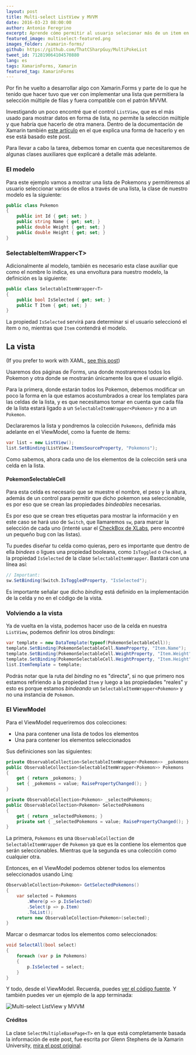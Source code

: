 ```yaml
---
layout: post
title: Multi-select ListView y MVVM
date: 2016-03-23 08:00:00
author: Antonio Feregrino
excerpt: Aprende cómo permitir al usuario selecionar más de un item en una lista y a hacerlo todo desde MVVM con Xamarin.Forms.
featured_image: multiselect-featured.png
images_folder: /xamarin-forms/
github: https://github.com/ThatCSharpGuy/MultiPokeList
tweet_id: 712819064104570880
lang: es
tags: XamarinForms, Xamarin
featured_tag: XamarinForms
---
```


Por fin he vuelto a desarrollar algo con Xamarin.Forms y parte de lo que he tenido que hacer tuvo que ver con implementar una lista que permitiera la selección múltiple de filas y fuera compatible con el patrón MVVM.  

Investigando un poco encontré que el control `ListView`, que es el más usado para mostrar datos en forma de lista, no permite la selección múltiple y que habría que hacerlo de otra manera. Dentro de la documentación de Xamarin también <a href="https://developer.xamarin.com/recipes/cross-platform/xamarin-forms/controls/multiselect/" target="_blank" rel="nofollow">este artículo</a> en el que explica una forma de hacerlo y en ese está basado este post.  
  
Para llevar a cabo la tarea, debemos tomar en cuenta que necesitaremos de algunas clases auxiliares que explicaré a detalle más adelante.

### El modelo  
Para este ejemplo vamos a mostrar una lista de Pokemons y permitiremos al usuario seleccionar varios de ellos a través de una lista, la clase de nuestro modelo es la siguiente:

```csharp  
public class Pokemon 
{
    public int Id { get; set; }
    public string Name { get; set; }
    public double Weight { get; set; }
    public double Height { get; set; }
}
```  

### SelectableItemWrapper&lt;T&gt;
Adicionalmente al modelo, también es necesario esta clase auxiliar que como el nombre lo indica, es una envoltura para nuestro modelo, la definición es la siguiente:

```csharp  
public class SelectableItemWrapper<T>
{
    public bool IsSelected { get; set; }
    public T Item { get; set; }
}
```  

La propiedad `IsSelected` servirá para determinar si el usuario seleccionó el ítem o no, mientras que `Item` contendrá el modelo.

## La vista
(If you prefer to work with XAML, <a href="//thatcsharpguy.com/post/multiselect-listview-mvvm-en">see this post</a>)

Usaremos dos páginas de Forms, una donde mostraremos todos los Pokemon y otra donde se mostrarán únicamente los que el usuario eligió.  

Para la primera, donde estarán todos los Pokemon, debemos modificar un poco la forma en la que estamos acostumbrados a crear los templates para las celdas de la lista, y es que necesitamos tomar en cuenta que cada fila de la lista estará ligado a un `SelectableItemWrapper<Pokemon>` y no a un `Pokemon`.  

Declararemos la lista y pondremos la colección `Pokemons`, definida más adelante en el ViewModel, como la fuente de ítems:

```csharp  
var list = new ListView();
list.SetBinding(ListView.ItemsSourceProperty, "Pokemons");
```  

Como sabemos, ahora cada uno de los elementos de la colección será una celda en la lista.

#### PokemonSelectableCell
Para esta celda es necesario que se muestre el nombre, el peso y la altura, además de un control para permitir que dicho pokemon sea seleccionable, es por eso que se crean las propiedades *bindeables* necesarias.  

Es por eso que se crean tres etiquetas para mostrar la información y en este caso se hará uso de `Switch`, que llamaremos `sw`, para marcar la selección de cada uno (intenté usar el <a href="https://github.com/XLabs/Xamarin-Forms-Labs/wiki/Checkbox-Control" target="_blank" rel="nofollow">CheckBox de XLabs</a>, pero encontré un pequeño bug con las listas).  

Tu puedes diseñar tu celda como quieras, pero es importante que dentro de ella *bindees* o ligues una propiedad booleana, como `IsToggled` o `Checked`, a la propiedad `IsSelected` de la clase `SelectableItemWrapper`. Bastará con una línea así:

```csharp  
// Important:
sw.SetBinding(Switch.IsToggledProperty, "IsSelected");
```  

Es importante señalar que dicho *binding* está definido en la implementación de la celda y no en el código de la vista.

### Volviendo a la vista
Ya de vuelta en la vista, podemos hacer uso de la celda en nuestra `ListView`, podemos definir los otros *bindings*:

```csharp  
var template = new DataTemplate(typeof(PokemonSelectableCell));
template.SetBinding(PokemonSelectableCell.NameProperty, "Item.Name");
template.SetBinding(PokemonSelectableCell.WeightProperty, "Item.Weight");
template.SetBinding(PokemonSelectableCell.HeightProperty, "Item.Height");
list.ItemTemplate = template;
```  

Podrás notar que la ruta del *binding* no es "directa", si no que primero nos estamos refiriendo a la propiedad `Item` y luego a las propiedades "reales" y esto es porque estamos *bindeando* un `SelectableItemWrapper<Pokemon>` y no una instancia de `Pokemon`. 

### El ViewModel
Para el ViewModel requeriremos dos colecciones:  
  
 - Una para contener una lista de todos los elementos 
 - Una para contener los elementos seleccionados  
 
 Sus definiciones son las siguientes:
 
```csharp  
private ObservableCollection<SelectableItemWrapper<Pokemon>> _pokemons;
public ObservableCollection<SelectableItemWrapper<Pokemon>> Pokemons
{
    get { return _pokemons; }
    set { _pokemons = value; RaisePropertyChanged(); }
}

private ObservableCollection<Pokemon> _selectedPokemons;
public ObservableCollection<Pokemon> SelectedPokemons
{
    get { return _selectedPokemons; }
    private set { _selectedPokemons = value; RaisePropertyChanged(); }
}
```  

La primera, `Pokemons` es una `ObservableCollection` de `SelectableItemWrapper` de `Pokemon` ya que es la contiene los elementos que serán seleccionables. Mientras que la segunda es una colección como cualquier otra.

Entonces, en el ViewModel podemos obtener todos los elementos seleccionados usando Linq:

```csharp  
ObservableCollection<Pokemon> GetSelectedPokemons()
{
    var selected = Pokemons
        .Where(p => p.IsSelected)
        .Select(p => p.Item)
        .ToList();   
    return new ObservableCollection<Pokemon>(selected);
}
```  

Marcar o desmarcar todos los elementos como seleccionados:

```csharp  
void SelectAll(bool select)
{
    foreach (var p in Pokemons)
    {
        p.IsSelected = select;
    }
}
```  

Y todo, desde el ViewModel. Recuerda, puedes <a href="https://github.com/ThatCSharpGuy/MultiPokeList" target="_blank">ver el código fuente</a>. Y también puedes ver un ejemplo de la app terminada:

<img src="http://i.giphy.com/qpfRFj3MrFqow.gif" title="Multi-select ListView y MVVM" />

#### Créditos
La clase `SelectMultipleBasePage<T>` en la que está completamente basada la información de este post, fue escrita por Glenn Stephens de la  Xamarin University, <a href="https://developer.xamarin.com/recipes/cross-platform/xamarin-forms/controls/multiselect/" target="_blank" rel="nofollow">mira el post original</a>.

